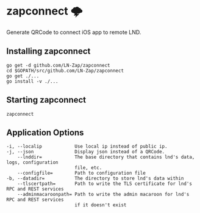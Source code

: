 # zapconnect 🌩

Generate QRCode to connect iOS app to remote LND.

## Installing zapconnect

```
go get -d github.com/LN-Zap/zapconnect
cd $GOPATH/src/github.com/LN-Zap/zapconnect
go get ./...
go install -v ./...
```

## Starting zapconnect

```
zapconnect
```

## Application Options

```
-i, --localip            Use local ip instead of public ip.
-j, --json               Display json instead of a QRCode.
    --lnddir=            The base directory that contains lnd's data, logs, configuration
                         file, etc.
    --configfile=        Path to configuration file
-b, --datadir=           The directory to store lnd's data within
    --tlscertpath=       Path to write the TLS certificate for lnd's RPC and REST services
    --adminmacaroonpath= Path to write the admin macaroon for lnd's RPC and REST services 
                         if it doesn't exist
```
